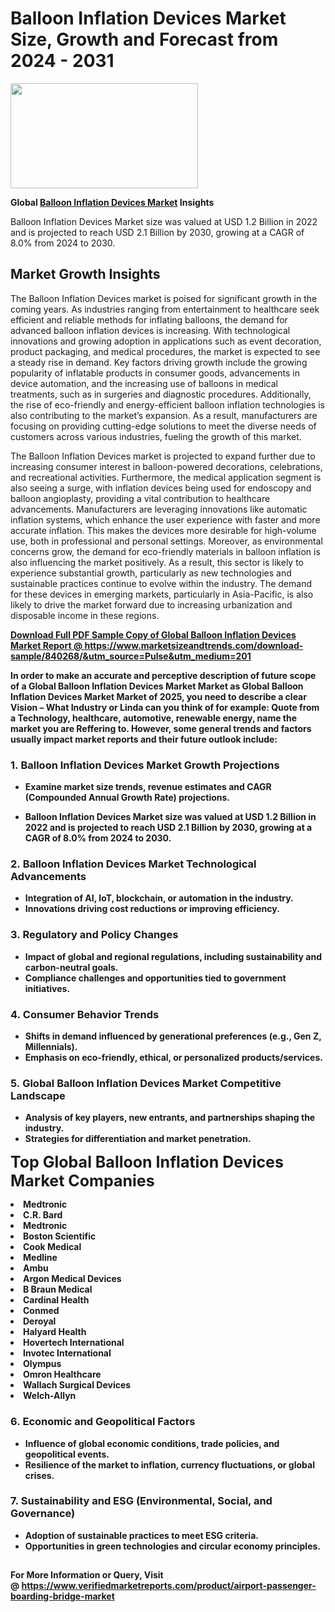 <H1>Balloon Inflation Devices Market Size, Growth and Forecast from 2024 - 2031</H1><img class="aligncenter size-medium wp-image-584254" src="https://thirdeyenews.in/wp-content/uploads/2024/09/Global-Market-Research-300x168.jpeg" alt="" width="300" height="168" /><p><strong>Global&nbsp;<a href="https://www.marketsizeandtrends.com/download-sample/840268/&amp;utm_source=Pulse&amp;utm_medium=201">Balloon Inflation Devices Market</a> Insights</strong></p><p>Balloon Inflation Devices Market size was valued at USD 1.2 Billion in 2022 and is projected to reach USD 2.1 Billion by 2030, growing at a CAGR of 8.0% from 2024 to 2030.</p><p><h2>Market Growth Insights</h2> <p>The Balloon Inflation Devices market is poised for significant growth in the coming years. As industries ranging from entertainment to healthcare seek efficient and reliable methods for inflating balloons, the demand for advanced balloon inflation devices is increasing. With technological innovations and growing adoption in applications such as event decoration, product packaging, and medical procedures, the market is expected to see a steady rise in demand. Key factors driving growth include the growing popularity of inflatable products in consumer goods, advancements in device automation, and the increasing use of balloons in medical treatments, such as in surgeries and diagnostic procedures. Additionally, the rise of eco-friendly and energy-efficient balloon inflation technologies is also contributing to the market’s expansion. As a result, manufacturers are focusing on providing cutting-edge solutions to meet the diverse needs of customers across various industries, fueling the growth of this market.</p> <p><strong><a href="#"></a></strong></p> <p>The Balloon Inflation Devices market is projected to expand further due to increasing consumer interest in balloon-powered decorations, celebrations, and recreational activities. Furthermore, the medical application segment is also seeing a surge, with inflation devices being used for endoscopy and balloon angioplasty, providing a vital contribution to healthcare advancements. Manufacturers are leveraging innovations like automatic inflation systems, which enhance the user experience with faster and more accurate inflation. This makes the devices more desirable for high-volume use, both in professional and personal settings. Moreover, as environmental concerns grow, the demand for eco-friendly materials in balloon inflation is also influencing the market positively. As a result, this sector is likely to experience substantial growth, particularly as new technologies and sustainable practices continue to evolve within the industry. The demand for these devices in emerging markets, particularly in Asia-Pacific, is also likely to drive the market forward due to increasing urbanization and disposable income in these regions.</p> <p><strong><a href="#"></p><p><span class=""><strong>Download Full PDF Sample Copy of Global Balloon Inflation Devices Market Report</strong> @ <a href="https://www.marketsizeandtrends.com/download-sample/840268/&amp;utm_source=Pulse&amp;utm_medium=201" target="_blank">https://www.marketsizeandtrends.com/download-sample/840268/&amp;utm_source=Pulse&amp;utm_medium=201</a></span></p><p>In order to make an accurate and perceptive description of future scope of a Global&nbsp;Balloon Inflation Devices Market Market as Global&nbsp;Balloon Inflation Devices Market Market of 2025, you need to describe a clear Vision &ndash; What Industry or Linda can you think of for example: Quote from a Technology, healthcare, automotive, renewable energy, name the market you are Reffering to. However, some general trends and factors usually impact market reports and their future outlook include:</p><h3>1.&nbsp;<strong>Balloon Inflation Devices Market Growth Projections</strong></h3><ul><li>Examine market size trends, revenue estimates and CAGR (Compounded Annual Growth Rate) projections.</li><li><p>Balloon Inflation Devices Market size was valued at USD 1.2 Billion in 2022 and is projected to reach USD 2.1 Billion by 2030, growing at a CAGR of 8.0% from 2024 to 2030.</p></li></ul><h3>2.&nbsp;<strong>Balloon Inflation Devices Market Technological Advancements</strong></h3><ul><li>Integration of AI, IoT, blockchain, or automation in the industry.</li><li>Innovations driving cost reductions or improving efficiency.</li></ul><h3>3.&nbsp;<strong>Regulatory and Policy Changes</strong></h3><ul><li>Impact of global and regional regulations, including sustainability and carbon-neutral goals.</li><li>Compliance challenges and opportunities tied to government initiatives.</li></ul><h3>4.&nbsp;<strong>Consumer Behavior Trends</strong></h3><ul><li>Shifts in demand influenced by generational preferences (e.g., Gen Z, Millennials).</li><li>Emphasis on eco-friendly, ethical, or personalized products/services.</li></ul><h3>5.&nbsp;<strong>Global Balloon Inflation Devices Market Competitive Landscape</strong></h3><ul><li>Analysis of key players, new entrants, and partnerships shaping the industry.</li><li>Strategies for differentiation and market penetration.</li></ul><p data-pm-slice="1 1 []"><span style="color: inherit; font-family: inherit; font-size: 25px;">Top Global Balloon Inflation Devices Market Companies</span></p><div class="" data-test-id=""><p><li>Medtronic</li><li> C.R. Bard</li><li> Medtronic</li><li> Boston Scientific</li><li> Cook Medical</li><li> Medline</li><li> Ambu</li><li> Argon Medical Devices</li><li> B Braun Medical</li><li> Cardinal Health</li><li> Conmed</li><li> Deroyal</li><li> Halyard Health</li><li> Hovertech International</li><li> Invotec International</li><li> Olympus</li><li> Omron Healthcare</li><li> Wallach Surgical Devices</li><li> Welch-Allyn</li></p></div><h3>6.&nbsp;<strong>Economic and Geopolitical Factors</strong></h3><ul><li>Influence of global economic conditions, trade policies, and geopolitical events.</li><li>Resilience of the market to inflation, currency fluctuations, or global crises.</li></ul><h3>7.&nbsp;<strong>Sustainability and ESG (Environmental, Social, and Governance)</strong></h3><ul><li>Adoption of sustainable practices to meet ESG criteria.</li><li>Opportunities in green technologies and circular economy principles.</li></ul><h2><strong style="font-size: 14px;">For More Information or Query, Visit @&nbsp;</strong><a style="background-color: #ffffff; font-size: 14px;" href="https://www.marketsizeandtrends.com/report/balloon-inflation-devices-market/" target="_blank">https://www.verifiedmarketreports.com/product/airport-passenger-boarding-bridge-market</a></h2>
